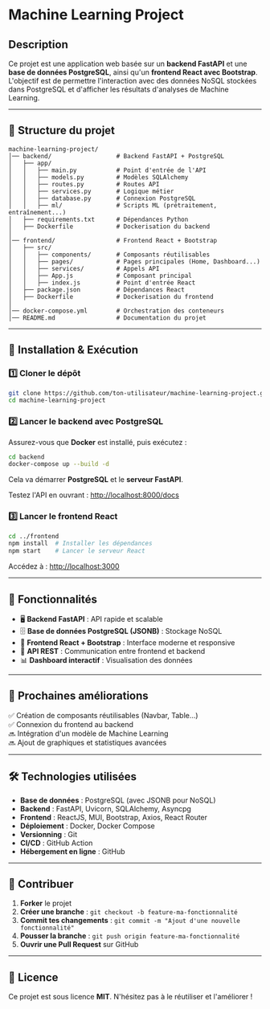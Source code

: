 # Machine Learning Project

## Description
Ce projet est une application web basée sur un **backend FastAPI** et une **base de données PostgreSQL**, ainsi qu'un **frontend React avec Bootstrap**. L'objectif est de permettre l'interaction avec des données NoSQL stockées dans PostgreSQL et d'afficher les résultats d'analyses de Machine Learning.

---

## 📂 Structure du projet
```plaintext
machine-learning-project/
│── backend/                  # Backend FastAPI + PostgreSQL
│   ├── app/
│   │   ├── main.py           # Point d'entrée de l'API
│   │   ├── models.py         # Modèles SQLAlchemy
│   │   ├── routes.py         # Routes API
│   │   ├── services.py       # Logique métier
│   │   ├── database.py       # Connexion PostgreSQL
│   │   ├── ml/               # Scripts ML (prétraitement, entraînement...)
│   ├── requirements.txt      # Dépendances Python
│   ├── Dockerfile            # Dockerisation du backend
│
│── frontend/                 # Frontend React + Bootstrap
│   ├── src/
│   │   ├── components/       # Composants réutilisables
│   │   ├── pages/            # Pages principales (Home, Dashboard...)
│   │   ├── services/         # Appels API
│   │   ├── App.js            # Composant principal
│   │   ├── index.js          # Point d'entrée React
│   ├── package.json          # Dépendances React
│   ├── Dockerfile            # Dockerisation du frontend
│
│── docker-compose.yml        # Orchestration des conteneurs
│── README.md                 # Documentation du projet
```

---

## 🚀 Installation & Exécution

### **1️⃣ Cloner le dépôt**
```bash
git clone https://github.com/ton-utilisateur/machine-learning-project.git
cd machine-learning-project
```

### **2️⃣ Lancer le backend avec PostgreSQL**
Assurez-vous que **Docker** est installé, puis exécutez :
```bash
cd backend
docker-compose up --build -d
```
Cela va démarrer **PostgreSQL** et le **serveur FastAPI**.

Testez l'API en ouvrant : [http://localhost:8000/docs](http://localhost:8000/docs)

### **3️⃣ Lancer le frontend React**
```bash
cd ../frontend
npm install  # Installer les dépendances
npm start    # Lancer le serveur React
```
Accédez à : [http://localhost:3000](http://localhost:3000)

---

## 📌 Fonctionnalités
- 🖥️ **Backend FastAPI** : API rapide et scalable
- 🗄️ **Base de données PostgreSQL (JSONB)** : Stockage NoSQL
- 🎨 **Frontend React + Bootstrap** : Interface moderne et responsive
- 📡 **API REST** : Communication entre frontend et backend
- 📊 **Dashboard interactif** : Visualisation des données

---

## 📅 Prochaines améliorations
✅ Création de composants réutilisables (Navbar, Table...)  
✅ Connexion du frontend au backend  
🔜 Intégration d'un modèle de Machine Learning  
🔜 Ajout de graphiques et statistiques avancées  

---

## 🛠 Technologies utilisées
- **Base de données** : PostgreSQL (avec JSONB pour NoSQL)
- **Backend** : FastAPI, Uvicorn, SQLAlchemy, Asyncpg
- **Frontend** : ReactJS, MUI, Bootstrap, Axios, React Router
- **Déploiement** : Docker, Docker Compose
- **Versionning** : Git
- **CI/CD** : GitHub Action
- **Hébergement en ligne** : GitHub


---

## 📢 Contribuer
1. **Forker** le projet
2. **Créer une branche** : `git checkout -b feature-ma-fonctionnalité`
3. **Commit tes changements** : `git commit -m "Ajout d'une nouvelle fonctionnalité"`
4. **Pousser la branche** : `git push origin feature-ma-fonctionnalité`
5. **Ouvrir une Pull Request** sur GitHub

---

## 📜 Licence
Ce projet est sous licence **MIT**. N'hésitez pas à le réutiliser et l'améliorer !

